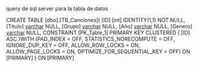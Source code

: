 query de sql server para la tabla de datos 

CREATE TABLE [dbo].[TB_Canciones](
	[ID] [int] IDENTITY(1,1) NOT NULL,
	[Titulo] [varchar](100) NULL,
	[Grupo] [varchar](50) NULL,
	[Año] [varchar](50) NULL,
	[Genero] [varchar](50) NULL,
 CONSTRAINT [PK_Table_1] PRIMARY KEY CLUSTERED 
(
	[ID] ASC
)WITH (PAD_INDEX = OFF, STATISTICS_NORECOMPUTE = OFF, IGNORE_DUP_KEY = OFF, ALLOW_ROW_LOCKS = ON, ALLOW_PAGE_LOCKS = ON, OPTIMIZE_FOR_SEQUENTIAL_KEY = OFF) ON [PRIMARY]
) ON [PRIMARY]
